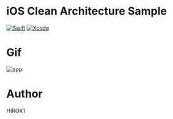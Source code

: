 #  iOS Clean Architecture Sample
[![Swift](https://img.shields.io/badge/Swift-5.0-orange.svg)](https://swift.org)
[![Xcode](https://img.shields.io/badge/Xcode-11.0-blue.svg)](https://developer.apple.com/xcode)

# Gif
![app](https://user-images.githubusercontent.com/48028827/98191836-66ad8700-1f5d-11eb-8b6e-767fb7d3eb4e.gif)

# Author
HIROK1
